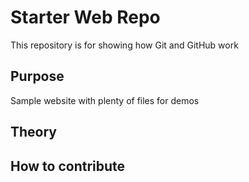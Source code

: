 # Starter Web Repo

This repository is for showing how Git and GitHub work

## Purpose

Sample website with plenty of files for demos

## Theory

## How to contribute